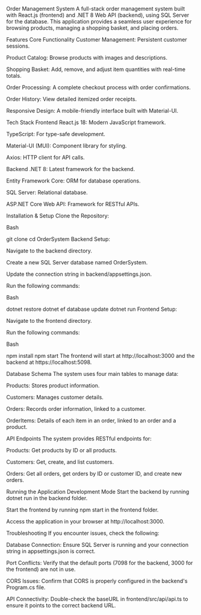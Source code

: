 Order Management System
A full-stack order management system built with React.js (frontend) and .NET 8 Web API (backend), using SQL Server for the database. This application provides a seamless user experience for browsing products, managing a shopping basket, and placing orders. 

Features
Core Functionality
Customer Management: Persistent customer sessions.

Product Catalog: Browse products with images and descriptions.

Shopping Basket: Add, remove, and adjust item quantities with real-time totals.

Order Processing: A complete checkout process with order confirmations.

Order History: View detailed itemized order receipts.

Responsive Design: A mobile-friendly interface built with Material-UI.

Tech Stack
Frontend
React.js 18: Modern JavaScript framework.

TypeScript: For type-safe development.

Material-UI (MUI): Component library for styling.

Axios: HTTP client for API calls.

Backend
.NET 8: Latest framework for the backend.

Entity Framework Core: ORM for database operations.

SQL Server: Relational database.

ASP.NET Core Web API: Framework for RESTful APIs.

Installation & Setup
Clone the Repository:

Bash

git clone <repository-url>
cd OrderSystem
Backend Setup:

Navigate to the backend directory.

Create a new SQL Server database named OrderSystem.

Update the connection string in backend/appsettings.json.

Run the following commands:

Bash

dotnet restore
dotnet ef database update
dotnet run
Frontend Setup:

Navigate to the frontend directory.

Run the following commands:

Bash

npm install
npm start
The frontend will start at http://localhost:3000 and the backend at https://localhost:5098.

Database Schema
The system uses four main tables to manage data:

Products: Stores product information.

Customers: Manages customer details.

Orders: Records order information, linked to a customer.

OrderItems: Details of each item in an order, linked to an order and a product.

API Endpoints
The system provides RESTful endpoints for:

Products: Get products by ID or all products.

Customers: Get, create, and list customers.

Orders: Get all orders, get orders by ID or customer ID, and create new orders.

Running the Application
Development Mode
Start the backend by running dotnet run in the backend folder.

Start the frontend by running npm start in the frontend folder.

Access the application in your browser at http://localhost:3000.

Troubleshooting
If you encounter issues, check the following:

Database Connection: Ensure SQL Server is running and your connection string in appsettings.json is correct.

Port Conflicts: Verify that the default ports (7098 for the backend, 3000 for the frontend) are not in use.

CORS Issues: Confirm that CORS is properly configured in the backend's Program.cs file.

API Connectivity: Double-check the baseURL in frontend/src/api/api.ts to ensure it points to the correct backend URL.